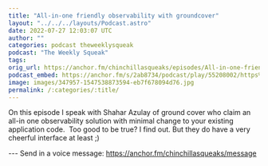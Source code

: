 ```yaml
---
title: "All-in-one friendly observability with groundcover"
layout: "../../../layouts/Podcast.astro"
date: 2022-07-27 12:03:07 UTC
author: ""
categories: podcast theweeklysqueak
podcast: "The Weekly Squeak"
tags: 
orig_url: https://anchor.fm/chinchillasqueaks/episodes/All-in-one-friendly-observability-with-groundcover-e1ljak2
podcast_embed: https://anchor.fm/s/2ab8734/podcast/play/55208002/https%3A%2F%2Fd3ctxlq1ktw2nl.cloudfront.net%2Fstaging%2F2022-6-23%2F29b09199-bda9-f9a3-4ee5-093494db4b47.mp3
image: images/347957-1547538873594-eb7f678094d76.jpg
permalink: /:categories/:title/
---
```

On this episode I speak with Shahar Azulay of ground cover who claim an all-in one observability solution with minimal change to your existing application code. &nbsp;Too good to be true? I find out. But they do have a very cheerful interface at least ;)

--- Send in a voice message: https://anchor.fm/chinchillasqueaks/message